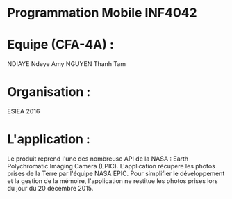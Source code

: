 # Programmation Mobile INF4042

# Equipe (CFA-4A) :
  NDIAYE Ndeye Amy
  NGUYEN Thanh Tam
  
# Organisation :
  ESIEA 2016
  
# L'application :
  Le produit reprend l'une des nombreuse API de la NASA : Earth Polychromatic Imaging Camera (EPIC). L'application récupère les photos prises de la Terre par l'équipe NASA EPIC. Pour simplifier le développement et la gestion de la mémoire, l'application ne restitue les photos prises lors du jour du 20 décembre 2015.
